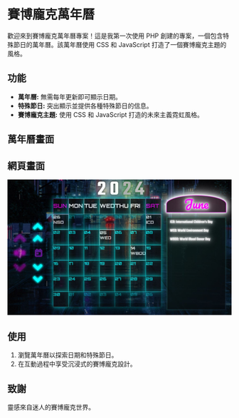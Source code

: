 # 賽博龐克萬年曆

歡迎來到賽博龐克萬年曆專案！這是我第一次使用 PHP 創建的專案，一個包含特殊節日的萬年曆。該萬年曆使用 CSS 和 JavaScript 打造了一個賽博龐克主題的風格。

## 功能

- **萬年曆:** 無需每年更新即可顯示日期。
- **特殊節日:** 突出顯示並提供各種特殊節日的信息。
- **賽博龐克主題:** 使用 CSS 和 JavaScript 打造的未來主義霓虹風格。

## 萬年曆畫面

## 網頁畫面

![萬年曆](./img/Calendar.JPG)



## 使用
1. 瀏覽萬年曆以探索日期和特殊節日。
2. 在互動過程中享受沉浸式的賽博龐克設計。


## 致謝
靈感來自迷人的賽博龐克世界。
